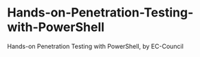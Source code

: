 # Hands-on-Penetration-Testing-with-PowerShell
Hands-on Penetration Testing with PowerShell, by EC-Council
